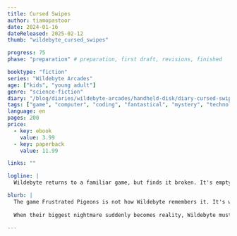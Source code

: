```yaml
---
title: Cursed Swipes
author: tiamopastoor
date: 2024-01-16
dateReleased: 2025-02-12
thumb: "wildebyte_cursed_swipes"

progress: 75
phase: "preparation" # preparation, first draft, revisions, finished

booktype: "fiction"
series: "Wildebyte Arcades"
age: ["kids", "young adult"] 
genre: "science-fiction"
diary: "/blog/diaries/wildebyte-arcades/handheld-disk/diary-cursed-swipes/"
tags: ["game", "computer", "coding", "fantastical", "mystery", "technology", "adventure"]
language: en
pages: 200
price:
  - key: ebook
    value: 3.99
  - key: paperback
    value: 11.99

links: ""

logline: |
  Wildebyte returns to a familiar game, but finds it broken. It's empty, bad, barely fun. They discover a mystery and a special Ludramagic that might fix the game's flaws. As his nightmare becomes truth, however, they might be forced to use this magic no matter the cost.

blurb: |
  The game Frustrated Pigeons is not how Wildebyte remembers it. It's worse. It's barely played. As they investigate the reason, they stumble upon a special type of Ludramagic that comes at a great cost. Mastery means enormous power, failure means a devastating curse. 
  
  When their biggest nightmare suddenly becomes reality, Wildebyte must fix the game's flaws while at their weakest, swimming in unknown seas.

---
```


